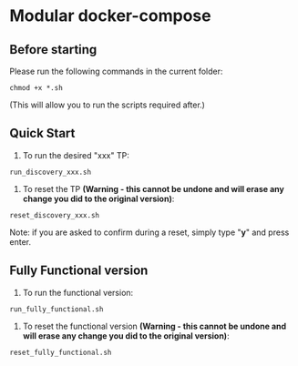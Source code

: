 # Modular docker-compose

## Before starting

Please run the following commands in the current folder:
```
chmod +x *.sh
```
(This will allow you to run the scripts required after.)

## Quick Start

1. To run the desired "xxx" TP:
```
run_discovery_xxx.sh
```
1. To reset the TP **(Warning - this cannot be undone and will erase any change you did to the original version)**:
```
reset_discovery_xxx.sh
```
Note: if you are asked to confirm during a reset, simply type "**y**" and press enter.
## Fully Functional version

1. To run the functional version:
```
run_fully_functional.sh
```
1. To reset the functional version **(Warning - this cannot be undone and will erase any change you did to the original version)**:
```
reset_fully_functional.sh
```